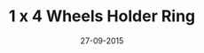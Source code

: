 ---
title: "1 x 4 Wheels Holder Ring"
date: 27-09-2015

image: image.png
cad: model.ldr

source:
  url: "https://www.flickr.com/photos/eilonwy77/8206929651"
  title: "Wheel Holders..."
  author: "Katie Walker"
  date: 22-11-2012

taxonomy:
  part: ["2926"]
  partcount: 80

  width: [80, plate]
  depth: [80, plate]
  height: [1, stud]

  function: [shape_2D]
  shape_2D_segments: 80
  shape_2D_segsize: 1
---